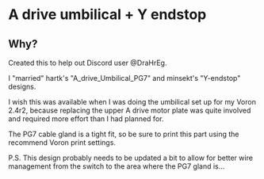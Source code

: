 # A drive umbilical + Y endstop
## Why?
Created this to help out Discord user @DraHrEg.

I "married" hartk's "A_drive_Umbilical_PG7" and minsekt's "Y-endstop" designs.

I wish this was available when I was doing the umbilical set up for my Voron 2.4r2, because replacing the upper A drive motor plate was quite involved and required more effort than I had planned for.

The PG7 cable gland is a tight fit, so be sure to print this part using the recommend Voron print settings.

P.S. This design probably needs to be updated a bit to allow for better wire management from the switch to the area where the PG7 gland is...

